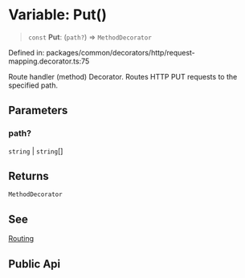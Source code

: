 # Variable: Put()

> `const` **Put**: (`path?`) => `MethodDecorator`

Defined in: packages/common/decorators/http/request-mapping.decorator.ts:75

Route handler (method) Decorator. Routes HTTP PUT requests to the specified path.

## Parameters

### path?

`string` | `string`[]

## Returns

`MethodDecorator`

## See

[Routing](https://docs.nestjs.com/controllers#routing)

## Public Api
